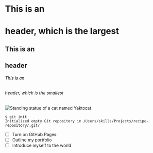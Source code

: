 # This is an <h1> header, which is the largest
## This is an <h2> header
###### This is an <h6> header, which is the smallest

![Standing statue of a cat named Yaktocat](https://octodex.github.com/images/yaktocat.png)

```
$ git init
Initialized empty Git repository in /Users/skills/Projects/recipe-repository/.git/
```

- [ ] Turn on GitHub Pages
- [ ] Outline my portfolio
- [ ] Introduce myself to the world
